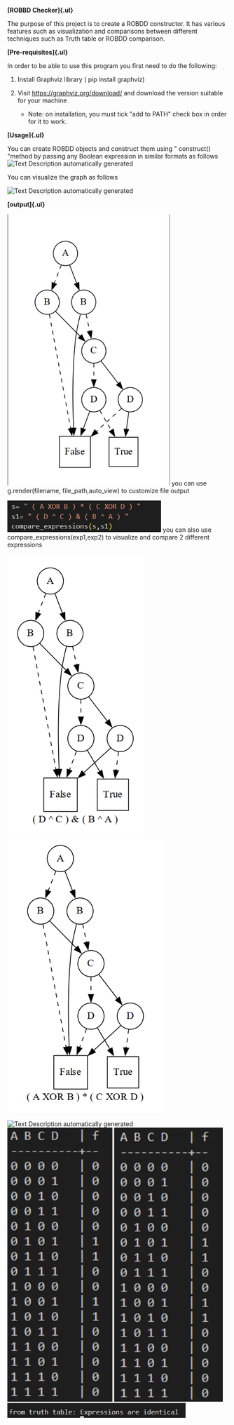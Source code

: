 **[ROBBD Checker]{.ul}**

The purpose of this project is to create a ROBDD constructor. It has
various features such as visualization and comparisons between different
techniques such as Truth table or ROBDD comparison.

**[Pre-requisites]{.ul}**

In order to be able to use this program you first need to do the
following:

1.  Install Graphviz library ( pip install graphviz)

2.  Visit <https://graphviz.org/download/> and download the version
    suitable for your machine

    -   Note: on installation, you must tick "add to PATH" check box in
        order for it to work.

**[Usage]{.ul}**

You can create ROBDD objects and construct them using " construct()
"method by passing any Boolean expression in similar formats as follows
![Text Description automatically
generated](media/image1.png)

You can visualize the graph as follows

![Text Description automatically
generated](media/image2.png)

**[output]{.ul}**

![](media/image3.png)
you can use g.render(filename,
file_path,auto_view) to customize file output

![](media/image4.png)
you can also use compare_expressions(exp1,exp2) to
visualize and compare 2 different expressions

![](media/image5.png)
![](media/image6.png)

![Text Description automatically
generated](media/image7.png)
![](media/image8.png)
![](media/image9.png)